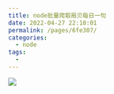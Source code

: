 ```yaml
---
title: node批量爬取扇贝每日一句
date: 2022-04-27 22:10:01
permalink: /pages/6fe307/
categories:
  - node
tags:
  - 
---
```


![](https://gcy-1306312261.cos.ap-chengdu.myqcloud.com/blog/20220427220827.png)